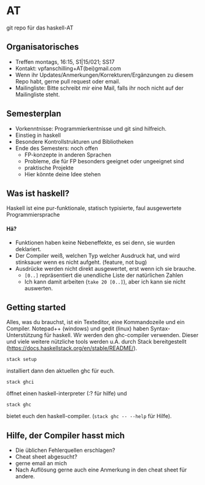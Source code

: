 # AT
git repo für das haskell-AT

## Organisatorisches

* Treffen montags, 16:15, S1|15/021; SS17
* Kontakt: vpfanschilling+AT(bei)gmail.com
* Wenn ihr Updates/Anmerkungen/Korrekturen/Ergänzungen zu diesem Repo habt, gerne pull request oder email.
* Mailingliste: Bitte schreibt mir eine Mail, falls ihr noch nicht auf der Mailingliste steht.

## Semesterplan

* Vorkenntnisse: Programmierkentnisse und git sind hilfreich.
* Einstieg in haskell
* Besondere Kontrollstrukturen und Bibliotheken
* Ende des Semesters: noch offen 
  * FP-konzepte in anderen Sprachen 
  * Probleme, die für FP besonders geeignet oder ungeeignet sind
  * praktische Projekte
  * Hier könnte deine Idee stehen

## Was ist haskell?

Haskell ist eine pur-funktionale, statisch typisierte, faul ausgewertete Programmiersprache

#### Hä?

* Funktionen haben keine Nebeneffekte, es sei denn, sie wurden deklariert.
* Der Compiler weiß, welchen Typ welcher Ausdruck hat, und wird stinksauer wenn es nicht aufgeht. (feature, not bug)
* Ausdrücke werden nicht direkt ausgewertet, erst wenn ich sie brauche.
  * `[0..]` repräsentiert die unendliche Liste der natürlichen Zahlen
  * Ich kann damit arbeiten (`take 20 [0..]`), aber ich kann sie nicht auswerten.

## Getting started
Alles, was du brauchst, ist ein Texteditor, eine Kommandozeile und ein Compiler. Notepad++ (windows) und gedit (linux) haben Syntax-Unterstützung für haskell. Wir werden den ghc-compiler verwenden. Dieser und viele weitere nützliche tools werden u.A. durch Stack bereitgestellt (https://docs.haskellstack.org/en/stable/README/).

    stack setup
    
installiert dann den aktuellen ghc für euch.

    stack ghci
    
öffnet einen haskell-interpreter (:? für hilfe) und

    stack ghc
    
bietet euch den haskell-compiler. (`stack ghc -- --help` für Hilfe).

## Hilfe, der Compiler hasst mich

* Die üblichen Fehlerquellen erschlagen?
* Cheat sheet abgesucht?
* gerne email an mich
* Nach Auflösung gerne auch eine Anmerkung in den cheat sheet für andere.
